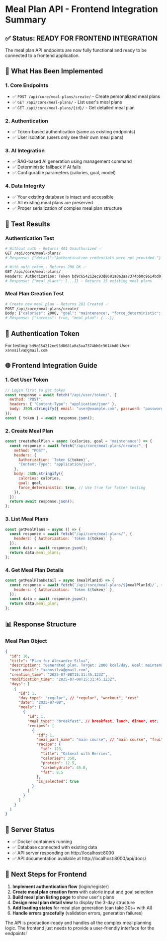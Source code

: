 # Meal Plan API - Frontend Integration Summary

## ✅ Status: READY FOR FRONTEND INTEGRATION

The meal plan API endpoints are now fully functional and ready to be connected to a frontend application.

## 🔧 What Has Been Implemented

### 1. **Core Endpoints**

- ✅ `POST /api/core/meal-plans/create/` - Create personalized meal plans
- ✅ `GET /api/core/meal-plans/` - List user's meal plans
- ✅ `GET /api/core/meal-plans/{id}/` - Get detailed meal plan

### 2. **Authentication**

- ✅ Token-based authentication (same as existing endpoints)
- ✅ User isolation (users only see their own meal plans)

### 3. **AI Integration**

- ✅ RAG-based AI generation using management command
- ✅ Deterministic fallback if AI fails
- ✅ Configurable parameters (calories, goal, model)

### 4. **Data Integrity**

- ✅ Your existing database is intact and accessible
- ✅ All existing meal plans are preserved
- ✅ Proper serialization of complex meal plan structure

## 🧪 Test Results

### Authentication Test

```bash
# Without auth - Returns 401 Unauthorized ✅
GET /api/core/meal-plans/
# Response: {"detail":"Authentication credentials were not provided."}

# With auth token - Returns 200 OK ✅
GET /api/core/meal-plans/
Headers: Authorization: Token bd9c654212ec93d8681a0a3aa7374bb0c9614bd0
# Response: {"meal_plans": [...]} - Returns 15 existing meal plans
```

### Meal Plan Creation Test

```bash
# Create new meal plan - Returns 201 Created ✅
POST /api/core/meal-plans/create/
Body: {"calories": 2000, "goal": "maintenance", "force_deterministic": true}
# Response: {"success": true, "meal_plan": {...}}
```

## 🔑 Authentication Token

For testing: `bd9c654212ec93d8681a0a3aa7374bb0c9614bd0`
User: `xanosilva@gmail.com`

## 🌐 Frontend Integration Guide

### 1. **Get User Token**

```javascript
// Login first to get token
const response = await fetch("/api/user/token/", {
  method: "POST",
  headers: { "Content-Type": "application/json" },
  body: JSON.stringify({ email: "user@example.com", password: "password" }),
});
const { token } = await response.json();
```

### 2. **Create Meal Plan**

```javascript
const createMealPlan = async (calories, goal = "maintenance") => {
  const response = await fetch("/api/core/meal-plans/create/", {
    method: "POST",
    headers: {
      Authorization: `Token ${token}`,
      "Content-Type": "application/json",
    },
    body: JSON.stringify({
      calories: calories,
      goal: goal,
      force_deterministic: true, // Use true for faster testing
    }),
  });
  return await response.json();
};
```

### 3. **List Meal Plans**

```javascript
const getMealPlans = async () => {
  const response = await fetch("/api/core/meal-plans/", {
    headers: { Authorization: `Token ${token}` },
  });
  const data = await response.json();
  return data.meal_plans;
};
```

### 4. **Get Meal Plan Details**

```javascript
const getMealPlanDetail = async (mealPlanId) => {
  const response = await fetch(`/api/core/meal-plans/${mealPlanId}/`, {
    headers: { Authorization: `Token ${token}` },
  });
  const data = await response.json();
  return data.meal_plan;
};
```

## 📊 Response Structure

### Meal Plan Object

```json
{
  "id": 16,
  "title": "Plan for Alexandre Silva",
  "description": "Generated plan. Target: 2000 kcal/day, Goal: maintenance",
  "user_email": "xanosilva@gmail.com",
  "creation_time": "2025-07-08T15:31:45.123Z",
  "modification_time": "2025-07-08T15:31:45.123Z",
  "days": [
    {
      "id": 1,
      "day_type": "regular", // "regular", "workout", "rest"
      "date": "2025-07-08",
      "meals": [
        {
          "id": 1,
          "meal_type": "breakfast", // breakfast, lunch, dinner, etc.
          "recipes": [
            {
              "id": 1,
              "meal_part_name": "main course", // "main course", "fruit", "soup"
              "recipe": {
                "id": 123,
                "title": "Oatmeal with Berries",
                "calories": 350,
                "protein": 12.5,
                "carbohydrate": 45.0,
                "fat": 8.5
              },
              "is_selected": true
            }
          ]
        }
      ]
    }
  ]
}
```

## 🚀 Server Status

- ✅ Docker containers running
- ✅ Database connected with existing data
- ✅ API server responding on http://localhost:8000
- ✅ API documentation available at http://localhost:8000/api/docs/

## 🔄 Next Steps for Frontend

1. **Implement authentication flow** (login/register)
2. **Create meal plan creation form** with calorie input and goal selection
3. **Build meal plan listing page** to show user's plans
4. **Design meal plan detail view** to display the 3-day structure
5. **Add loading states** for meal plan generation (can take 30s+ with AI)
6. **Handle errors gracefully** (validation errors, generation failures)

The API is production-ready and handles all the complex meal planning logic. The frontend just needs to provide a user-friendly interface for the endpoints!
